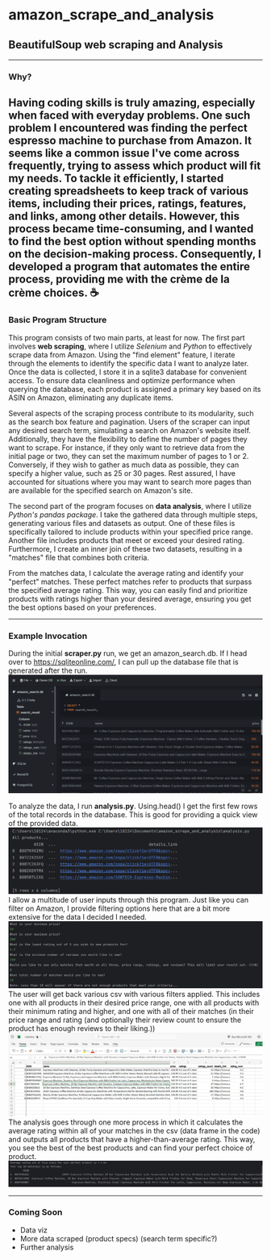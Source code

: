 # amazon_scrape_and_analysis
## BeautifulSoup web scraping and Analysis
---
### Why?
Having coding skills is truly amazing, especially when faced with everyday problems. 
One such problem I encountered was finding the perfect espresso machine to purchase from Amazon. 
It seems like a common issue I've come across frequently, trying to assess which product will fit my needs. To tackle it efficiently, 
I started creating spreadsheets to keep track of various items, including their prices, ratings, features, and links, among other details. 
However, this process became time-consuming, and I wanted to find the best option without spending months on the decision-making process. 
Consequently, I developed a program that automates the entire process, providing me with the crème de la crème choices. ☕
---

### Basic Program Structure 
This program consists of two main parts, at least for now. The first part involves **web scraping**, where I utilize *Selenium* and *Python* to effectively scrape data from Amazon. Using the "find element" feature, I iterate through the elements to identify the specific data I want to analyze later. Once the data is collected, I store it in a sqlite3 database for convenient access. To ensure data cleanliness and optimize performance when querying the database, each product is assigned a primary key based on its ASIN on Amazon, eliminating any duplicate items.

Several aspects of the scraping process contribute to its modularity, such as the search box feature and pagination. Users of the scraper can input any desired search term, simulating a search on Amazon's website itself. Additionally, they have the flexibility to define the number of pages they want to scrape. For instance, if they only want to retrieve data from the initial page or two, they can set the maximum number of pages to 1 or 2. Conversely, if they wish to gather as much data as possible, they can specify a higher value, such as 25 or 30 pages. Rest assured, I have accounted for situations where you may want to search more pages than are available for the specified search on Amazon's site.


The second part of the program focuses on **data analysis**, where I utilize *Python's pandas package*. I take the gathered data through multiple steps, generating various files and datasets as output. One of these files is specifically tailored to include products within your specified price range. Another file includes products that meet or exceed your desired rating. Furthermore, I create an inner join of these two datasets, resulting in a "matches" file that combines both criteria.

From the matches data, I calculate the average rating and identify your "perfect" matches. These perfect matches refer to products that surpass the specified average rating. This way, you can easily find and prioritize products with ratings higher than your desired average, ensuring you get the best options based on your preferences.

---
### Example Invocation 
During the initial **scraper.py** run, we get an amazon_search.db. If I head over to https://sqliteonline.com/, I can pull up the database file that is generated after the run. 
![Amazon scraped product database](/Images/database.png "Amazon scraped product database")

To analyze the data, I run **analysis.py**. Using.head() I get the first few rows of the total records in the database. This is good for providing a quick view of the provided data. 
![Total records head function](/Images/all_products_head.png "Total records in data frame head function")
I allow a multitude of user inputs through this program. Just like you can filter on Amazon, I provide filtering options here that are a bit more extensive for the data I decided I needed. 
![User input filters](/Images/user_input_cmd.png "User input filters")
The user will get back various csv with various filters applied. This includes one with all products in their desired price range, one with all products with their minimum rating and higher, and one with all of their matches (in their price range and rating (and optionally their review count to ensure the product has enough reviews to their liking.))
![Matches CSV File](/Images/matches_to_csv.png "Matches CSV File")
The analysis goes through one more process in which it calculates the average rating within all of your matches in the csv (data frame in the code) and outputs all products that have a higher-than-average rating. This way, you see the best of the best products and can find your perfect choice of product.
![Your perfect product matches](/Images/best_matches.png "Your perfect product matches")



---
### Coming Soon
- Data viz
- More data scraped (product specs) (search term specific?)
- Further analysis
